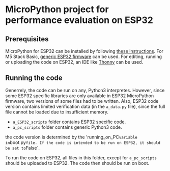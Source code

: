 # MicroPython project for performance evaluation on ESP32
## Prerequisites
MicroPython for ESP32 can be installed by following [these instructions](https://docs.micropython.org/en/latest/esp32/tutorial/intro.html).
For M5 Stack Basic, [generic ESP32 firmware](https://docs.micropython.org/en/latest/esp32/tutorial/intro.html) can be used.
For editing, running or uploading the code on ESP32, an IDE like [Thonny](https://thonny.org/) can be used. 

## Running the code
Generrely, the code can be run on any, Python3 interpretes. However, since some ESP32 specific libraries are only available in ESP32 MicroPython firmware, two versions of some files had to be written. Also, ESP32 code version contains limited verification data (in the `a_data.py` file), since the full file cannot be loaded due to insufficient memory. 
- `a_ESP32_scripts` folder contains ESP32 specific code.
- `a_pc_scripts` folder contains generic Python3 code.

the code version is determined by the 'running_on_PC` variable in `boot.py` file. If the code is intended to be run on ESP32, it should be set to `False`.

To run the code on ESP32, all files in this folder, except for `a_pc_scripts` should be uploaded to ESP32. The code then should be run on boot.
